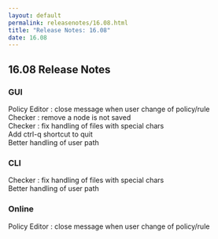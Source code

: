 ```yaml
---
layout: default
permalink: releasenotes/16.08.html
title: "Release Notes: 16.08"
date: 16.08
---
```

## 16.08 Release Notes

### GUI

Policy Editor : close message when user change of policy/rule  
Checker : remove a node is not saved  
Checker : fix handling of files with special chars  
Add ctrl-q shortcut to quit  
Better handling of user path  

### CLI

Checker : fix handling of files with special chars  
Better handling of user path  

### Online

Policy Editor : close message when user change of policy/rule  
